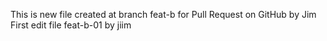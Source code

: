 This is new file created at branch feat-b for Pull Request on GitHub by Jim
First edit file feat-b-01 by jiim